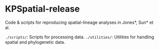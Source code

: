 # KPSpatial-release
Code &amp; scripts for reproducing spatial-lineage analyses in Jones*, Sun* et al. 

`./scripts/`: Scripts for processing data.
`./utilities/`: Utilities for handling spatial and phylogenetic data.
